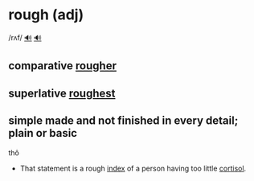 # rough (adj)

/rʌf/ [🔊](https://www.oxfordlearnersdictionaries.com/media/english/uk_pron/r/rou/rough/rough__gb_1.mp3) [🔊](https://www.oxfordlearnersdictionaries.com/media/english/us_pron/r/rou/rough/rough__us_1.mp3)

## comparative [rougher]()

## superlative [roughest]()

## simple made and not finished in every detail; plain or basic

thô

- That statement is a rough [index](../i/index-n.md#a-sign-or-measure-that-something-else-can-be-judged-by) of a person having too little [cortisol](../c/cortisol-n.md#a-hormone-produced-by-the-adrenal-glands-in-response-to-stress).